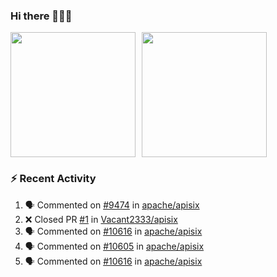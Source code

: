 ### Hi there 👋👋👋

<div style="display: flex; gap: 10px;">
  <img height="200px" src="https://github-readme-stats.vercel.app/api?username=Vacant2333&show_icons=true&theme=flag-india&count_private=true&hide_rank=true&include_all_commits=true">
  <img height="200px" src="https://github-readme-stats.vercel.app/api/top-langs/?username=Vacant2333&layout=donut">
</div>

### :zap: Recent Activity

<!--START_SECTION:activity-->
1. 🗣 Commented on [#9474](https://github.com/apache/apisix/issues/9474#issuecomment-1851544590) in [apache/apisix](https://github.com/apache/apisix)
2. ❌ Closed PR [#1](https://github.com/Vacant2333/apisix/pull/1) in [Vacant2333/apisix](https://github.com/Vacant2333/apisix)
3. 🗣 Commented on [#10616](https://github.com/apache/apisix/pull/10616#issuecomment-1851363775) in [apache/apisix](https://github.com/apache/apisix)
4. 🗣 Commented on [#10605](https://github.com/apache/apisix/issues/10605#issuecomment-1851158541) in [apache/apisix](https://github.com/apache/apisix)
5. 🗣 Commented on [#10616](https://github.com/apache/apisix/pull/10616#issuecomment-1849660987) in [apache/apisix](https://github.com/apache/apisix)
<!--END_SECTION:activity-->
